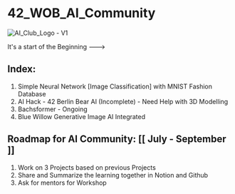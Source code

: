 # 42_WOB_AI_Community
![AI_Club_Logo - V1](https://github.com/mdabir1203/42_WOB_AI_Community/assets/66947064/df2f3443-f549-480f-b079-113b0154b6fc)

It's a start of the Beginning --->

## Index:

1. Simple Neural Network [Image Classification] with MNIST Fashion Database 
2. AI Hack - 42 Berlin Bear AI (Incomplete) - Need Help with 3D Modelling 
3. Bachsformer - Ongoing
4. Blue Willow Generative Image AI Integrated
   
## Roadmap for AI Community: [[ July - September ]]

1. Work on 3 Projects based on previous Projects
2. Share and Summarize the learning together in Notion and Github
3. Ask for mentors for Workshop 
